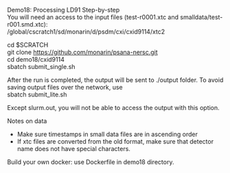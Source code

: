Demo18: Processing LD91 Step-by-step  
You will need an access to the input files (test-r0001.xtc and smalldata/test-r001.smd.xtc):  
/global/cscratch1/sd/monarin/d/psdm/cxi/cxid9114/xtc2  

cd $SCRATCH  
git clone https://github.com/monarin/psana-nersc.git  
cd demo18/cxid9114   
sbatch submit_single.sh   

After the run is completed, the output will be sent to ./output folder. To avoid saving output files
over the network, use    
sbatch submit_lite.sh    
  
Except slurm<jobid>.out, you will not be able to access the output with this option.  

Notes on data  
- Make sure timestamps in small data files are in ascending order  
- If xtc files are converted from the old format, make sure that detector name does not have special characters.  

Build your own docker: use Dockerfile in demo18 directory.  


